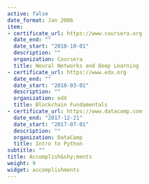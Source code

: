 ```yaml
---
active: false
date_format: Jan 2006
item:
- certificate_url: https://www.coursera.org
  date_end: ""
  date_start: "2018-10-01"
  description: ""
  organization: Coursera
  title: Neural Networks and Deep Learning
- certificate_url: https://www.edx.org
  date_end: ""
  date_start: "2018-03-01"
  description: ""
  organization: edX
  title: Blockchain Fundamentals
- certificate_url: https://www.datacamp.com
  date_end: "2017-12-21"
  date_start: "2017-07-01"
  description: ""
  organization: DataCamp
  title: Intro to Python
subtitle: ""
title: Accomplish&shy;ments
weight: 9
widget: accomplishments
---
```

